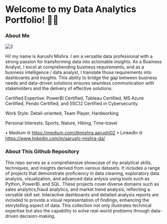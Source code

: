 # Welcome to my Data Analytics Portfolio! 🙋‍♀️

### About Me 

![2](https://github.com/aarushi50/Portfolio-Projects/assets/35843318/35de48b0-544b-48e7-9102-d031d880fe99)

Hi! my name is Aarushi Mishra. I am a versatile data professional with a strong passion for transforming data into actionable insights. As a Business Analyst, I excel at comprehending business requirements, and as a business intelligence / data analyst, I translate those requirements into dashboards and insights. This ability to bridge the gap between business needs and data-driven solutions ensures seamless communication with stakeholders and the delivery of effective solutions.

Certified Expertise: PowerBI Certified, Tableau Certified, MS Azure Certified, Pendo Certified, and (ISC)2 Certified in Cybersecurity.

Work Style: Detail-oriented, Team Player, Hardworking

Personal Interests: Sports, Nature, Hiking, Time-travel

 • Medium 🌐 https://medium.com/@mishra.aarushi02
 • LinkedIn 🌐 https://www.linkedin.com/in/aarushi-mishra-da/

### About This Github Repository

This repo serves as a comprehensive showcase of my analytical skills, techniques, and insights derived from various datasets. It includes a range of projects that demonstrate proficiency in data cleaning, exploratory data analysis, visualization, and advanced data anlysis using tools such as Python, PowerBI, and SQL. These projects cover diverse domains such as sales analytics,fraud analytics, and market trend analysis, reflecting a versatile skill set. Interactive dashboards and detailed analysis reports are included to provide a visual representation of findings, enhancing the storytelling aspect of data. This collection not only illustrates technical expertise but also the capability to solve real-world problems through data-driven decision-making.



